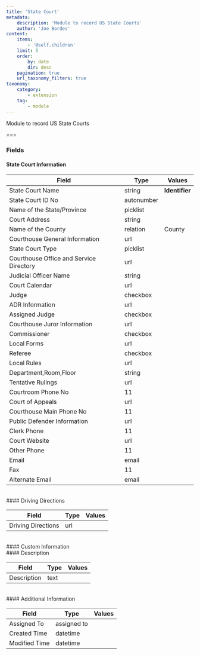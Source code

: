 ```yaml
---
title: 'State Court'
metadata:
    description: 'Module to record US State Courts'
    author: 'Joe Bordes'
content:
    items:
        - '@self.children'
    limit: 5
    order:
        by: date
        dir: desc
    pagination: true
    url_taxonomy_filters: true
taxonomy:
    category:
        - extension
    tag:
        - module
---
```


Module to record US State Courts

===

### Fields

#### State Court Information

<table class="table table-striped">
<thead>
<tr class="header">
<th>Field</th>
<th>Type</th>
<th>Values</th>
</tr>
</thead>
<tbody>
<tr>
<td>State Court Name</td>
<td>string</td>
<td><strong>Identifier</strong></td>
</tr>
<tr>
<td>State Court ID No</td>
<td>autonumber</td>
<td></td>
</tr>
<tr>
<td>Name of the State/Province</td>
<td>picklist</td>
<td></td>
</tr>
<tr>
<td>Court Address</td>
<td>string</td>
<td></td>
</tr>
<tr>
<td>Name of the County</td>
<td>relation</td>
<td>County</td>
</tr>
<tr>
<td>Courthouse General Information</td>
<td>url</td>
<td></td>
</tr>
<tr>
<td>State Court Type</td>
<td>picklist</td>
<td></td>
</tr>
<tr>
<td>Courthouse Office and Service Directory</td>
<td>url</td>
<td></td>
</tr>
<tr>
<td>Judicial Officer Name</td>
<td>string</td>
<td></td>
</tr>
<tr>
<td>Court Calendar</td>
<td>url</td>
<td></td>
</tr>
<tr>
<td>Judge</td>
<td>checkbox</td>
<td></td>
</tr>
<tr>
<td>ADR Information</td>
<td>url</td>
<td></td>
</tr>
<tr>
<td>Assigned Judge</td>
<td>checkbox</td>
<td></td>
</tr>
<tr>
<td>Courthouse Juror Information</td>
<td>url</td>
<td></td>
</tr>
<tr>
<td>Commissioner</td>
<td>checkbox</td>
<td></td>
</tr>
<tr>
<td>Local Forms</td>
<td>url</td>
<td></td>
</tr>
<tr>
<td>Referee</td>
<td>checkbox</td>
<td></td>
</tr>
<tr>
<td>Local Rules</td>
<td>url</td>
<td></td>
</tr>
<tr>
<td>Department,Room,Floor</td>
<td>string</td>
<td></td>
</tr>
<tr>
<td>Tentative Rulings</td>
<td>url</td>
<td></td>
</tr>
<tr>
<td>Courtroom Phone No</td>
<td>11</td>
<td></td>
</tr>
<tr>
<td>Court of Appeals</td>
<td>url</td>
<td></td>
</tr>
<tr>
<td>Courthouse Main Phone No</td>
<td>11</td>
<td></td>
</tr>
<tr>
<td>Public Defender Information</td>
<td>url</td>
<td></td>
</tr>
<tr>
<td>Clerk Phone</td>
<td>11</td>
<td></td>
</tr>
<tr>
<td>Court Website</td>
<td>url</td>
<td></td>
</tr>
<tr>
<td>Other Phone</td>
<td>11</td>
<td></td>
</tr>
<tr>
<td>Email</td>
<td>email</td>
<td></td>
</tr>
<tr>
<td>Fax</td>
<td>11</td>
<td></td>
</tr>
<tr>
<td>Alternate Email</td>
<td>email</td>
<td></td>
</tr>
</tbody>
</table>
<br>
#### Driving Directions

<table class="table table-striped">
<thead>
<tr class="header">
<th>Field</th>
<th>Type</th>
<th>Values</th>
</tr>
</thead>
<tbody>
<tr>
<td>Driving Directions</td>
<td>url</td>
<td></td>
</tr>
</tbody>
</table>
<br>
#### Custom Information
<br>
#### Description

<table class="table table-striped">
<thead>
<tr class="header">
<th>Field</th>
<th>Type</th>
<th>Values</th>
</tr>
</thead>
<tbody>
<tr>
<td>Description</td>
<td>text</td>
<td></td>
</tr>
</tbody>
</table>
<br>
#### Additional Information

<table class="table table-striped">
<thead>
<tr class="header">
<th>Field</th>
<th>Type</th>
<th>Values</th>
</tr>
</thead>
<tbody>
<tr>
<td>Assigned To</td>
<td>assigned to</td>
<td></td>
</tr>
<tr>
<td>Created Time</td>
<td>datetime</td>
<td></td>
</tr>
<tr>
<td>Modified Time</td>
<td>datetime</td>
<td></td>
</tr>
</tbody>
</table>

